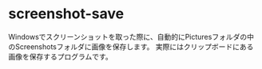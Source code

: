 # screenshot-save
Windowsでスクリーンショットを取った際に、自動的にPicturesフォルダの中のScreenshotsフォルダに画像を保存します。
実際にはクリップボードにある画像を保存するプログラムです。
